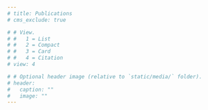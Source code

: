 ```yaml
---
# title: Publications
# cms_exclude: true

# # View.
# #   1 = List
# #   2 = Compact
# #   3 = Card
# #   4 = Citation
# view: 4

# # Optional header image (relative to `static/media/` folder).
# header:
#   caption: ""
#   image: ""
---
```


